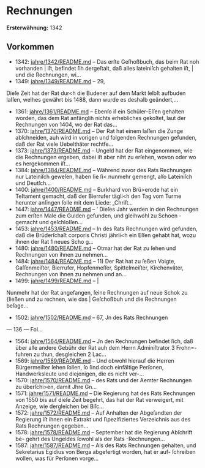 # Rechnungen

**Ersterwähnung:** 1342

## Vorkommen
- 1342: [jahre/1342/README.md](../jahre/1342/README.md) – Das erſte Geſhoßbuch, das beim Rat noh vorhanden |
iſt, befindet ſih dergeſtalt, daß alles lateiniſch gehalten iſt, |
und die Rechnungen, wi...
- 1349: [jahre/1349/README.md](../jahre/1349/README.md) – 29,

Dieſe Zeit hat der Rat dur<h die Budener auf dem
Markt ſelbſt aufbuden laſſen, welhes gewährt bis 1488,
dann wurde es deshalb geändert,...
- 1361: [jahre/1361/README.md](../jahre/1361/README.md) – Ebenſo iſ ein Schüler-Eſſen gehalten worden, das
dem Rat anfänglih nichts erhebliches gekoſtet, laut der
Rechnungen von 1404, wo der Rat das...
- 1370: [jahre/1370/README.md](../jahre/1370/README.md) – Der Rat hat einem laſſen die Zunge abſchneiden, auh
wird in vorigen und folgenden Rechnungen gefunden, daß
der Rat viele Uebelthäter rechtfe...
- 1373: [jahre/1373/README.md](../jahre/1373/README.md) – Ungeld hat der Rat eingenommen, wie die Rechnungen
ergeben, dabei iſt aber niht zu erſehen, wovon oder wo
es hergekommen iſt...
- 1384: [jahre/1384/README.md](../jahre/1384/README.md) – Während zuvor des Rats Rechnungen nur Lateiniſch
geweſen, haben ſie ſi< nunmehr gemengt, alſo Lateiniſch
und Deutſch...
- 1400: [jahre/1400/README.md](../jahre/1400/README.md) – Burkhard von Brü>erode hat ein Teſtament gemacht,
daß der Bierrufer tägli<h den Tag vom Turme herunter
anſingen ſolle mit dem Liede: „Chriſt...
- 1447: [jahre/1447/README.md](../jahre/1447/README.md) – ‘ Dieſes Jahr werden in den Rechnungen zum erſten
Male die Gulden gefunden, und gleihwohl zu Schoen -
gemacht und geſchloſſen...
- 1453: [jahre/1453/README.md](../jahre/1453/README.md) – In des Rats Rechnungen wird gefunden, daß die
Brüderſchaſt corporis Christi jährli<h ein Eſſen gehabt
hat, wozu ihnen der Rat 1 neues Scho g...
- 1480: [jahre/1480/README.md](../jahre/1480/README.md) – Otmar hat der Rat zu ſehen und
Rechnungen von ihnen zu nehmen...
- 1484: [jahre/1484/README.md](../jahre/1484/README.md) – 11) Der Rat hat zu ſeßen Voigte, Gaſſenmeiſter,
Bierrufer, Hopfenmeſſer, Spittelmeiſter, Kirchenväter,
Rechnungen von ihnen zu nehmen und an...
- 1499: [jahre/1499/README.md](../jahre/1499/README.md) – |

Nunmehr hat der Rat angefangen, ſeine Rechnungen
auf neue Schok zu {ließen und zu rechnen, wie das |
Geſchoßbuh und die Rechnungen beſage...
- 1502: [jahre/1502/README.md](../jahre/1502/README.md) – 67, Jn des Rats Rechnungen


— 136 —
Fol...
- 1564: [jahre/1564/README.md](../jahre/1564/README.md) – Jn den Rechnungen befindet ſich, daß über alle andere
Gebühr der Rat auh dem Herrn Adminiſtrator 3 Frohn=-
fuhren zu thun, desgleichen 2 Lac...
- 1569: [jahre/1569/README.md](../jahre/1569/README.md) – Und obwohl hierauf die
Herren Bürgermeiſter ſehen ſollen, ſo ſind doch einfältige
Perſonen, Handwerksleute und diejenigen, die es nicht ver-...
- 1570: [jahre/1570/README.md](../jahre/1570/README.md) – des Rats und der Aemter Rechnungen
zu überſchi>en, damit Jhre Gn...
- 1571: [jahre/1571/README.md](../jahre/1571/README.md) – Die Regierung hat des Rats Rechnungen von 1550
bis auf dieſe Zeit begehrt, das hat der Rat verweigert,
mit Anzeige, wie dergleichen bei Biſc...
- 1572: [jahre/1572/README.md](../jahre/1572/README.md) – Auf Anhalten der Abgeſandten der Regierung iſt ihnen
ein Extrakt und ſ\pezifiziertes Verzeichnis aus des Rats
Rechnungen gegeben...
- 1578: [jahre/1578/README.md](../jahre/1578/README.md) – September hat die Regierung Abſchrift be-
gehrt des Ungeldes ſowohl als der Rats -Rechnungen...
- 1587: [jahre/1587/README.md](../jahre/1587/README.md) – Als des Rats Rechnungen gehalten, und Sekretarius
Egidius von Berga abgefertigt worden, hat er auf-
ſchreiben wollen, was für Perſonen vorge...
